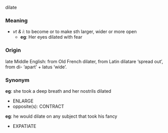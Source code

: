dilate
### Meaning
+ _vt & i_: to become or to make sth larger, wider or more open
	+ __eg__: Her eyes dilated with fear

### Origin

late Middle English: from Old French dilater, from Latin dilatare ‘spread out’, from di- ‘apart’ + latus ‘wide’.

### Synonym

__eg__: she took a deep breath and her nostrils dilated

+ ENLARGE
+ opposite(s): CONTRACT

__eg__: he would dilate on any subject that took his fancy

+ EXPATIATE


